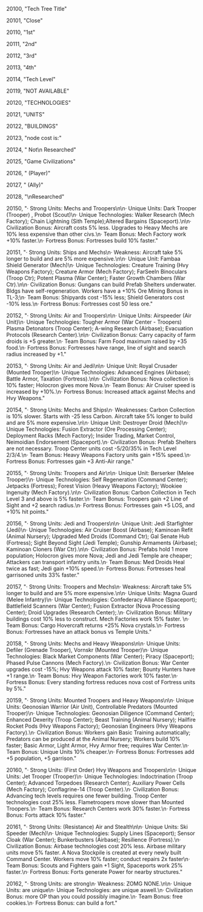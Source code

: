 ﻿20100, "Tech Tree Title"

20101, "Close"

20110, "1st"

20111, "2nd"

20112, "3rd"

20113, "4th"

20114, "Tech Level"

20119, "NOT AVAILABLE"

20120, "TECHNOLOGIES"

20121, "UNITS"

20122, "BUILDINGS"

20123, "node cost is:"

20124, "          Not\n  Researched"

20125, "Game Civilizations"

20126, " (Player)"

20127, " (Ally)"

20128, "\nResearched"

20150, "· Strong Units: Mechs and Troopers\n\n· Unique Units: Dark Trooper (Trooper) , Probot (Scout)\n· Unique Technologies: Walker Research (Mech Factory); Chain Lightning (Sith Temple);Altered Bargains (Spaceport).\n\n· Civilization Bonus: Aircraft costs 5% less. Upgrades to Heavy Mechs are 10% less expensive than other civs.\n· Team Bonus: Mech Factory work +10% faster.\n· Fortress Bonus: Fortresses build 10% faster."

20151, "· Strong Units: Ships and Mechs\n· Weakness: Aircraft take 5% longer to build and are 5% more expensive.\n\n· Unique Unit: Fambaa Shield Generator (Mech)\n· Unique Technologies: Creature Training (Hvy Weapons Factory); Creature Armor (Mech Factory); FarSeeIn Binoculars (Troop Ctr); Potent Plasma (War Center); Faster Growth Chambers (War Ctr).\n\n· Civilization Bonus: Gungans can build Prefab Shelters underwater. Bldgs have self-regeneration. Workers have a +10% Ore Mining Bonus in TL-3;\n· Team Bonus: Shipyards cost -15% less; Shield Generators cost -10% less.\n· Fortress Bonus: Fortresses cost 50 less ore."

20152, "· Strong Units: Air and Troopers\n\n· Unique Units: Airspeeder (Air Unit)\n· Unique Technologies: Tougher Armor (War Center - Troopers) Plasma Detonators (Troop Center); A-wing Research (Airbase); Evacuation Protocols (Research Center).\n\n· Civilization Bonus: Carry capacity of farm droids is +5 greater.\n· Team Bonus: Farm Food maximum raised by +35 food.\n· Fortress Bonus: Fortresses have range, line of sight and search radius increased by +1."

20153, "· Strong Units: Air and Jedi\n\n· Unique Unit: Royal Crusader (Mounted Trooper)\n· Unique Technologies: Advanced Engines (Airbase); Battle Armor, Taxation (Fortress).\n\n· Civilization Bonus: Nova collection is 10% faster; Holocron gives more Nova.\n· Team Bonus: Air Cruiser speed is increased by +10%.\n· Fortress Bonus: Increased attack against Mechs and Hvy Weapons."

20154, "· Strong Units: Mechs and Ships\n· Weaknesses: Carbon Collection is 10% slower. Starts with -25 less Carbon.  Aircraft take 5% longer to build and are 5% more expensive.\n\n· Unique Unit: Destroyer Droid (Mech)\n· Unique Technologies: Fusion Extractor (Ore Processing Center); Deployment Racks (Mech Factory); Insider Trading, Market Control, Neimoidian Endorsement (Spaceport).\n· Civilization Bonus: Prefab Shelters are not necessary. Troop Center units cost -5/20/35% in Tech Level 2/3/4.\n· Team Bonus: Heavy Weapons Factory units gain +15% speed.\n· Fortress Bonus: Fortresses gain +3 Anti-Air range."

20155, "· Strong Units: Troopers and Air\n\n· Unique Unit: Berserker (Melee Trooper)\n· Unique Technologies: Self Regeneration (Command Center); Jetpacks (Fortress); Forest Vision (Heavy Weapons Factory); Wookiee Ingenuity (Mech Factory).\n\n· Civilization Bonus: Carbon Collection in Tech Level 3 and above is 5% faster.\n· Team Bonus: Troopers gain +2 Line of Sight and +2 search radius.\n· Fortress Bonus: Fortresses gain +5 LOS, and +10% hit points."

20156, "· Strong Units: Jedi and Troopers\n\n· Unique Unit: Jedi Starfighter (Jedi)\n· Unique Technologies: Air Cruiser Boost (Airbase); Kaminoan Refit (Animal Nursery); Upgraded Med Droids (Command Ctr); Gal Senate Hub (Fortress); Sight Beyond Sight (Jedi Temple); Gunship Armaments (Airbase); Kaminoan Cloners (War Ctr).\n\n· Civilization Bonus: Prefabs hold 1 more population; Holocron gives more Nova; Jedi and Jedi Temple are cheaper; Attackers can transport infantry units.\n· Team Bonus: Med Droids Heal twice as fast; Jedi gain +10% speed.\n· Fortress Bonus: Fortresses heal garrisoned units 33% faster."

20157, "· Strong Units: Troopers and Mechs\n· Weakness: Aircraft take 5% longer to build and are 5% more expensive.\n\n· Unique Units: Magna Guard (Melee Infantry)\n· Unique Technologies: Confederacy Alliance (Spaceport); Battlefield Scanners (War Center); Fusion Extractor (Nova Processing Center); Droid Upgrades (Research Center);.\n· Civilization Bonus: Military buildings cost 10% less to construct. Mech Factories work 15% faster. \n· Team Bonus: Cargo Hovercraft returns +25% Nova crystals.\n· Fortress Bonus: Fortresses have an attack bonus vs Temple Units."

20158, "· Strong Units: Mechs and Heavy Weapons\n\n· Unique Units: Defiler (Grenade Trooper), Vornskr (Mounted Trooper)\n· Unique Technologies: Black Market Components (War Center); Piracy (Spaceport); Phased Pulse Cannons (Mech Factory).\n· Civilization Bonus: War Center upgrades cost -15%; Hvy Weapons attack 10% faster; Bounty Hunters have +1 range.\n· Team Bonus: Hvy Weapon Factories work 10% faster.\n· Fortress Bonus: Every standing fortress reduces nova cost of Fortress units by 5%."

20159, "· Strong Units: Mounted Troopers and Heavy Weapons\n\n· Unique Units: Geonosian Warrior (Air Unit), Controllable Predators (Mounted Trooper)\n· Unique Technologies: Geonosian Diligence (Command Center); Enhanced Dexerity (Troop Center); Beast Training (Animal Nursery); Hailfire Rocket Pods (Hvy Weapons Factory); Geonosian Engineers (Hvy Weapons Factory).\n· Civilization Bonus: Workers gain Basic Training automatically; Predators can be produced at the Animal Nursery; Workers build 10% faster; Basic Armor, Light Armor, Hvy Armor free; requires War Center.\n· Team Bonus: Unique Units 10% cheaper.\n· Fortress Bonus: Fortresses add +5 population, +5 garrison."

20160, "· Strong Units: (First Order) Hvy Weapons and Troopers\n\n· Unique Units: Jet Trooper (Trooper)\n· Unique Technologies: Indoctrination (Troop Center); Advanced Torpedoes (Research Center); Auxiliary Power Cells (Mech Factory); Conflagrine-14 (Troop Center).\n· Civilization Bonus: Advancing tech levels requires one fewer building. Troop Center technologies cost 25% less. Flametroopers move slower than Mounted Troopers.\n· Team Bonus: Research Centers work 30% faster.\n· Fortress Bonus: Forts attack 10% faster."

20161, "· Strong Units: (Resistance) Air and Stealth\n\n· Unique Units: Ski Speeder (Mech)\n· Unique Technologies: Supply Lines (Spaceport); Sensor Cloak (War Center); Bunkerbusters (Airbase); Resilience (Fortress).\n· Civilization Bonus: Airbase technologies cost 20% less. Airbase military units move 5% faster. A Nova Stockpile is created at every newly built Command Center. Workers move 10% faster; conduct repairs 2x faster\n· Team Bonus: Scouts and Fighters gain +1 Sight, Spaceports work 25% faster.\n· Fortress Bonus: Forts generate Power for nearby structures."

20162, "· Strong Units: are strong\n· Weakness: ZOMG NONE.\n\n· Unique Units: are unique\n· Unique Technologies: are unique aswell.\n· Civilization Bonus: more OP than you could possibly imagine.\n· Team Bonus: free cookies.\n· Fortress Bonus: can build a fort."

